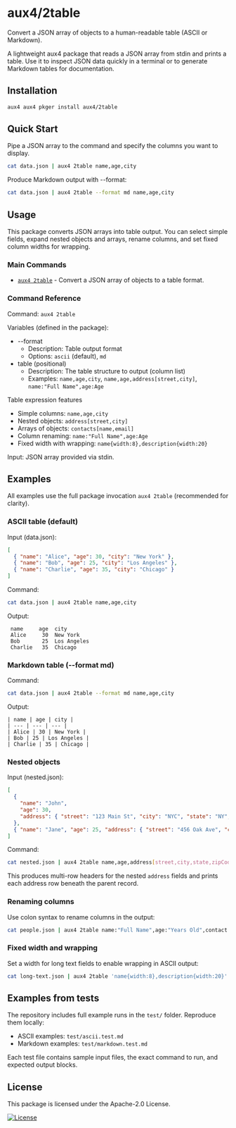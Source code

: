 # aux4/2table

Convert a JSON array of objects to a human-readable table (ASCII or Markdown).

A lightweight aux4 package that reads a JSON array from stdin and prints a table. Use it to inspect JSON data quickly in a terminal or to generate Markdown tables for documentation.

## Installation

```bash
aux4 aux4 pkger install aux4/2table
```

## Quick Start

Pipe a JSON array to the command and specify the columns you want to display.

```bash
cat data.json | aux4 2table name,age,city
```

Produce Markdown output with --format:

```bash
cat data.json | aux4 2table --format md name,age,city
```

## Usage

This package converts JSON arrays into table output. You can select simple fields, expand nested objects and arrays, rename columns, and set fixed column widths for wrapping.

### Main Commands

- [`aux4 2table`](./commands/aux4/2table) - Convert a JSON array of objects to a table format.

### Command Reference

Command: `aux4 2table`

Variables (defined in the package):

- --format
  - Description: Table output format
  - Options: `ascii` (default), `md`
- table (positional)
  - Description: The table structure to output (column list)
  - Examples: `name,age,city`, `name,age,address[street,city]`, `name:"Full Name",age:Age`

Table expression features

- Simple columns: `name,age,city`
- Nested objects: `address[street,city]`
- Arrays of objects: `contacts[name,email]`
- Column renaming: `name:"Full Name",age:Age`
- Fixed width with wrapping: `name{width:8},description{width:20}`

Input: JSON array provided via stdin.

## Examples

All examples use the full package invocation `aux4 2table` (recommended for clarity).

### ASCII table (default)

Input (data.json):

```json
[
  { "name": "Alice", "age": 30, "city": "New York" },
  { "name": "Bob", "age": 25, "city": "Los Angeles" },
  { "name": "Charlie", "age": 35, "city": "Chicago" }
]
```

Command:

```bash
cat data.json | aux4 2table name,age,city
```

Output:

```
 name     age  city
 Alice     30  New York
 Bob       25  Los Angeles
 Charlie   35  Chicago
```

### Markdown table (--format md)

Command:

```bash
cat data.json | aux4 2table --format md name,age,city
```

Output:

```
| name | age | city |
| --- | --- | --- |
| Alice | 30 | New York |
| Bob | 25 | Los Angeles |
| Charlie | 35 | Chicago |
```

### Nested objects

Input (nested.json):

```json
[
  {
    "name": "John",
    "age": 30,
    "address": { "street": "123 Main St", "city": "NYC", "state": "NY", "zipCode": "10001" }
  },
  { "name": "Jane", "age": 25, "address": { "street": "456 Oak Ave", "city": "SF", "state": "CA", "zipCode": "94102" } }
]
```

Command:

```bash
cat nested.json | aux4 2table name,age,address[street,city,state,zipCode]
```

This produces multi-row headers for the nested `address` fields and prints each address row beneath the parent record.

### Renaming columns

Use colon syntax to rename columns in the output:

```bash
cat people.json | aux4 2table name:"Full Name",age:"Years Old",contact:"Contact Info"[email:"Email Address",phone:"Phone Number"]
```

### Fixed width and wrapping

Set a width for long text fields to enable wrapping in ASCII output:

```bash
cat long-text.json | aux4 2table 'name{width:8},description{width:20}'
```

## Examples from tests

The repository includes full example runs in the `test/` folder. Reproduce them locally:

- ASCII examples: `test/ascii.test.md`
- Markdown examples: `test/markdown.test.md`

Each test file contains sample input files, the exact command to run, and expected output blocks.

## License

This package is licensed under the Apache-2.0 License.

[![License](https://img.shields.io/badge/license-Apache--2.0-blue.svg)](./LICENSE)
